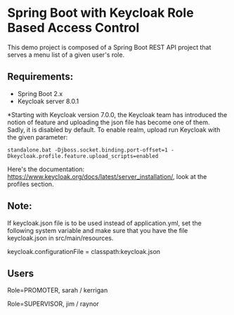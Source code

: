 # Spring Boot with Keycloak Role Based Access Control

This demo project is composed of a Spring Boot REST API project that serves a menu list of a given user's role.

## Requirements:

- Spring Boot 2.x
- Keycloak server 8.0.1

*Starting with Keycloak version 7.0.0, the Keycloak team has introduced the notion of feature and uploading the json file has become one of them. 
Sadly, it is disabled by default. To enable realm, upload run Keycloak with the given parameter:

```
standalone.bat -Djboss.socket.binding.port-offset=1 -Dkeycloak.profile.feature.upload_scripts=enabled
```

Here's the documentation: https://www.keycloak.org/docs/latest/server_installation/, look at the profiles section.

## Note:

If keycloak.json file is to be used instead of application.yml, set the following system variable and make sure that you have the file keycloak.json in src/main/resources.

keycloak.configurationFile = classpath:keycloak.json

## Users

Role=PROMOTER, sarah / kerrigan

Role=SUPERVISOR, jim / raynor
